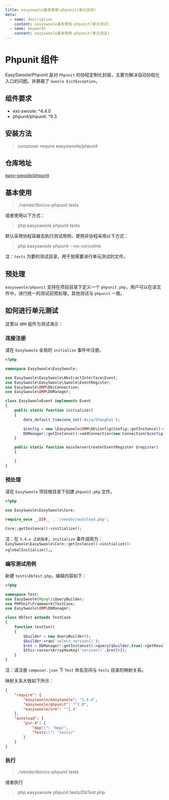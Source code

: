 ```yaml
---
title: easyswoole基本使用-phpunit(单元测试)
meta:
  - name: description
    content: easyswoole基本使用-phpunit(单元测试)
  - name: keywords
    content: easyswoole基本使用-phpunit(单元测试)
---
```


# Phpunit 组件

EasySwoole/Phpunit 是对 `Phpunit` 的协程定制化封装，主要为解决自动协程化入口的问题。并屏蔽了 `Swoole ExitException`。

## 组件要求

- ext-swoole: ^4.4.0
- phpunit/phpunit: ^9.3

## 安装方法

> composer require easyswoole/phpunit

## 仓库地址

[easy-swoole/phpunit](https://github.com/easy-swoole/phpunit)

## 基本使用

> ./vendor/bin/co-phpunit tests

或者使用以下方式：

> php easyswoole phpunit tests

默认采用协程容器去执行测试用例，使用非协程采用以下方式：

> php easyswoole phpunit --no-coroutine

注：`tests` 为要的测试目录，用于放需要进行单元测试的文件。

## 预处理

`easyswoole/phpunit` 支持在项目目录下定义一个 `phpunit.php`，用户可以在该文件中，进行统一的测试前预处理，其他测试与 `phpunit` 一致。

## 如何进行单元测试

这里以 `ORM` 组件为测试演示：

### 连接注册

请在 `EasySwoole` 全局的 `initialize` 事件中注册。

```php
<?php

namespace EasySwoole\EasySwoole;

use EasySwoole\EasySwoole\AbstractInterface\Event;
use EasySwoole\EasySwoole\Swoole\EventRegister;
use EasySwoole\ORM\Db\Connection;
use EasySwoole\ORM\DbManager;

class EasySwooleEvent implements Event
{
    public static function initialize()
    {
        date_default_timezone_set('Asia/Shanghai');

        $config = new \EasySwoole\ORM\Db\Config(Config::getInstance()->getConf("MYSQL"));
        DbManager::getInstance()->addConnection(new Connection($config));
    }

    public static function mainServerCreate(EventRegister $register)
    {

    }
}
```

### 预处理

请在 `EasySwoole` 项目根目录下创建 `phpunit.php` 文件。

```php
<?php

use EasySwoole\EasySwoole\Core;

require_once __DIR__ . '/vendor/autoload.php';

Core::getInstance()->initialize();
```

注：在 `3.4.x 之前版本`，`initialize` 事件调用为：`EasySwoole\EasySwoole\Core::getInstance()->initialize()->globalInitialize();`。

### 编写测试用例

新建 `tests\DbTest.php`，编辑内容如下：

```php
<?php

namespace Test;
use EasySwoole\Mysqli\QueryBuilder;
use PHPUnit\Framework\TestCase;
use EasySwoole\ORM\DbManager;

class DbTest extends TestCase
{
    function testCon()
    {
        $builder = new QueryBuilder();
        $builder->raw('select version()');
        $ret = DbManager::getInstance()->query($builder,true)->getResult();
        $this->assertArrayHasKey('version()',$ret[0]);
    }
}
```

注：请注册 `composer.json` 下 `Test` 命名空间与 `tests` 目录的映射关系。

映射关系大致如下所示：

```json
{
    "require": {
        "easyswoole/easyswoole": "3.4.4",
        "easyswoole/phpunit": "^1.0",
        "easyswoole/orm": "^1.4"
    },
    "autoload": {
        "psr-4": {
            "App\\": "App/",
            "Tests\\": "tests/"
        }
    }
}
```

### 执行

> ./vendor/bin/co-phpunit tests

或者执行

> php easyswoole phpunit tests/DbTest.php